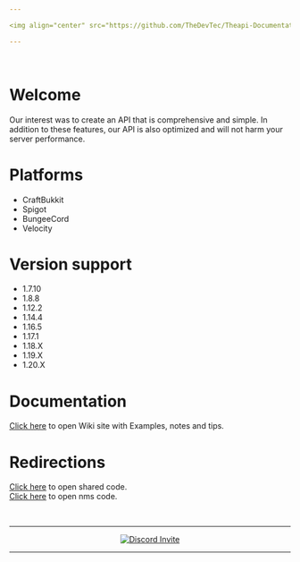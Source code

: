 ```yaml
---

<img align="center" src="https://github.com/TheDevTec/Theapi-Documentation/assets/73041364/0d2a8de3-f35f-4bea-a675-5d8ba0be6271"></img>

---
```


<br/>

# Welcome
Our interest was to create an API that is comprehensive and simple. In addition to these features, our API is also optimized and will not harm your server performance.

# Platforms
- CraftBukkit
- Spigot
- BungeeCord
- Velocity

# Version support
- 1.7.10
- 1.8.8
- 1.12.2
- 1.14.4
- 1.16.5
- 1.17.1
- 1.18.X
- 1.19.X
- 1.20.X

# Documentation
[Click here](https://github.com/TheDevTec/Theapi-Documentation/wiki) to open Wiki site with Examples, notes and tips.

# Redirections
[Click here](https://github.com/TheDevTec/TheAPI-Shared/tree/main) to open shared code.\
[Click here](https://github.com/TheDevTec/TheAPI) to open nms code.

<br/>

---

<p align="center">
  <a href="https://discord.gg/5xFw8tmfYj%22%3E">
    <img src="https://discord.com/api/guilds/579029317561090078/widget.png?style=banner2" alt="Discord Invite"/>
  </a>
</p>

---
